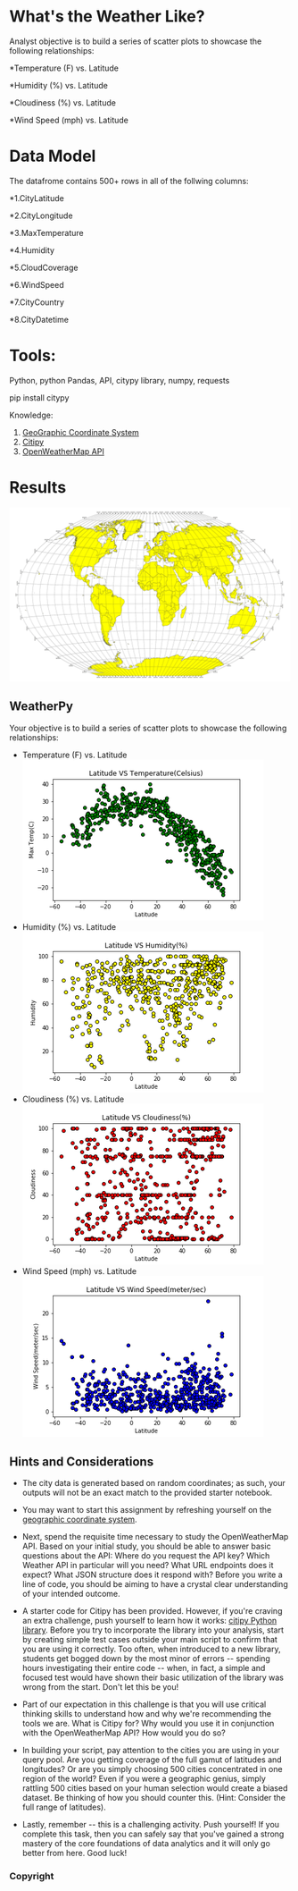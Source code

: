 # What's the Weather Like?
Analyst objective is to build a series of scatter plots to showcase the following relationships:

*Temperature (F) vs. Latitude

*Humidity (%) vs. Latitude

*Cloudiness (%) vs. Latitude

*Wind Speed (mph) vs. Latitude

# Data Model
The datafrome contains 500+ rows in all of the follwing columns:

*1.CityLatitude

*2.CityLongitude

*3.MaxTemperature

*4.Humidity

*5.CloudCoverage

*6.WindSpeed

*7.CityCountry

*8.CityDatetime

# Tools: 

Python, python Pandas, API, citypy library, numpy, requests

 pip install citypy



Knowledge:
1. [GeoGraphic Coordinate System](https://desktop.arcgis.com/en/arcmap/10.3/guide-books/map-projections/about-geographic-coordinate-systems.htm)
2. [Citipy](https://pypi.python.org/pypi/citipy)
3. [OpenWeatherMap API](https://openweathermap.org/api)




# Results
![Equator](Images/equatorsign.png)

## WeatherPy


Your objective is to build a series of scatter plots to showcase the following relationships:

* Temperature (F) vs. Latitude
![latvstemp](Images/latvstemp.png)
* Humidity (%) vs. Latitude
![latvshumidity](Images/latvshumidity.png)
* Cloudiness (%) vs. Latitude
![latvsCloudiness](Images/latvsCloudiness.png)
* Wind Speed (mph) vs. Latitude
![latvsWindSpeed](Images/latvsWindSpeed.png)



## Hints and Considerations

* The city data is generated based on random coordinates; as such, your outputs will not be an exact match to the provided starter notebook.

* You may want to start this assignment by refreshing yourself on the [geographic coordinate system](http://desktop.arcgis.com/en/arcmap/10.3/guide-books/map-projections/about-geographic-coordinate-systems.htm).

* Next, spend the requisite time necessary to study the OpenWeatherMap API. Based on your initial study, you should be able to answer  basic questions about the API: Where do you request the API key? Which Weather API in particular will you need? What URL endpoints does it expect? What JSON structure does it respond with? Before you write a line of code, you should be aiming to have a crystal clear understanding of your intended outcome.

* A starter code for Citipy has been provided. However, if you're craving an extra challenge, push yourself to learn how it works: [citipy Python library](https://pypi.python.org/pypi/citipy). Before you try to incorporate the library into your analysis, start by creating simple test cases outside your main script to confirm that you are using it correctly. Too often, when introduced to a new library, students get bogged down by the most minor of errors -- spending hours investigating their entire code -- when, in fact, a simple and focused test would have shown their basic utilization of the library was wrong from the start. Don't let this be you!

* Part of our expectation in this challenge is that you will use critical thinking skills to understand how and why we're recommending the tools we are. What is Citipy for? Why would you use it in conjunction with the OpenWeatherMap API? How would you do so?

* In building your script, pay attention to the cities you are using in your query pool. Are you getting coverage of the full gamut of latitudes and longitudes? Or are you simply choosing 500 cities concentrated in one region of the world? Even if you were a geographic genius, simply rattling 500 cities based on your human selection would create a biased dataset. Be thinking of how you should counter this. (Hint: Consider the full range of latitudes).

* Lastly, remember -- this is a challenging activity. Push yourself! If you complete this task, then you can safely say that you've gained a strong mastery of the core foundations of data analytics and it will only go better from here. Good luck!

### Copyright


